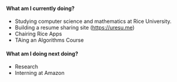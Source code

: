 #### What am I currently doing?
- Studying computer science and mathematics at Rice University.
- Building a resume sharing site (https://uresu.me)
- Chairing Rice Apps
- TAing an Algorithms Course

#### What am I doing next doing?
- Research
- Interning at Amazon
